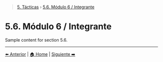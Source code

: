 > [5. Tácticas](../5.md) › [5.6. Módulo 6 / Integrante ](5.6.md)

# 5.6. Módulo 6 / Integrante 

Sample content for section 5.6.

---

[⬅️ Anterior](../5.5/5.5.md) | [🏠 Home](../../README.md) | [Siguiente ➡️](../5.7/5.7.md)
